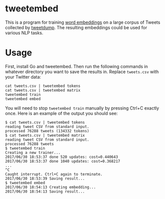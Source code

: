 # tweetembed

This is a program for training [word embeddings](https://github.com/unixpickle/wordembed) on a large corpus of Tweets collected by [tweetdump](https://github.com/unixpickle/tweetdump). The resulting embeddings could be used for various NLP tasks.

# Usage

First, install Go and tweetembed. Then run the following commands in whatever directory you want to save the results in. Replace `tweets.csv` with your Twitter data:

```shell
cat tweets.csv | tweetembed tokens
cat tweets.csv | tweetembed matrix
tweetembed train
tweetembed embed
```

You will need to stop `tweetembed train` manually by pressing Ctrl+C exactly once. Here is an example of the output you should see:

```shell
$ cat tweets.csv | tweetembed tokens
reading tweet CSV from standard input.
processed 76288 tweets (134332 tokens)
$ cat tweets.csv | tweetembed matrix
reading tweet CSV from standard input.
processed 76288 tweets
$ tweetembed train
Creating a new trainer...
2017/06/30 18:53:37 done 520 updates: cost=0.440643
2017/06/30 18:53:37 done 1040 updates: cost=0.368217
...
^C
Caught interrupt. Ctrl+C again to terminate.
2017/06/30 18:53:39 Saving result...
$ tweetembed embed
2017/06/30 18:54:13 Creating embedding...
2017/06/30 18:54:13 Saving result...
```
